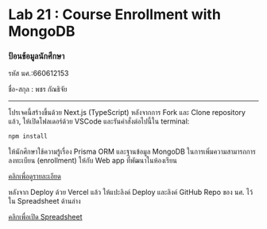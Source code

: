 # Lab 21 : Course Enrollment with MongoDB

### ป้อนข้อมูลนักศึกษา

รหัส นศ.:660612153

ชื่อ-สกุล : พชร กัณธิจัย

---

โปรเจคนี้สร้างขึ้นด้วย Next.js (TypeScript)
หลังจากการ Fork และ Clone repository แล้ว, ให้เปิดโฟลเดอร์ด้วย VSCode และรันคำสั่งต่อไปนี้ใน terminal:

```bash
npm install
```

ให้นักศึกษาใช้ความรู้เรื่อง Prisma ORM และฐานข้อมูล MongoDB ในการเพิ่มความสามารถการลงทะเบียน (enrollment) ให้กับ Web app ที่พัฒนาในห้องเรียน

[คลิกเพื่อดูรายละเอียด](https://o365cmu-my.sharepoint.com/:b:/g/personal/dome_potikanond_cmu_ac_th/EdZythvhsWZEi1851Ill0NcBZAHcNEYCme0tcBF5EnYqrw?e=1u0mmN)

หลังจาก Deploy ด้วย Vercel แล้ว ให้แปะลิงค์ Deploy และลิงค์ GitHub Repo ของ นศ. ไว้ใน Spreadsheet ด้านล่าง

[คลิกเพื่อเปิด Spreadsheet](https://o365cmu-my.sharepoint.com/:x:/g/personal/dome_potikanond_cmu_ac_th/EfmPM2Wz7OZAiAn23yVwzKwBacdSRIyVOhMjqTMzrHohMg?e=gWuUzE)
